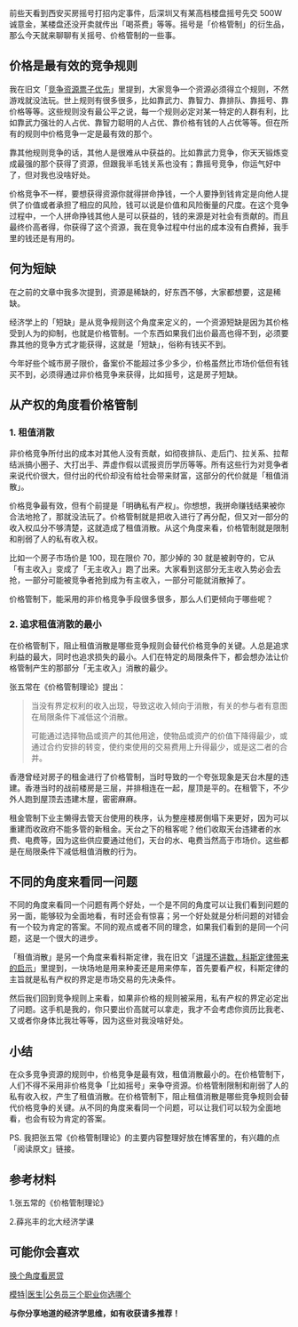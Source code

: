 前些天看到西安买房摇号打招内定事件，后深圳又有某高档楼盘摇号先交 500W 诚意金，某楼盘还没开卖就传出「喝茶费」等等。摇号是「价格管制」的衍生品，那么今天就来聊聊有关摇号、价格管制的一些事。

## 价格是最有效的竞争规则
我在旧文「[竞争资源票子优先](https://mp.weixin.qq.com/s/vwxUl04jM_1fvUoJgGbvGg)」里提到，大家竞争一个资源必须得立个规则，不然游戏就没法玩。世上规则有很多很多，比如靠武力、靠智力、靠排队、靠摇号、靠价格等等。这些规则没有最公平之说，每一个规则必定对某一特定的人群有利，比如靠武力强壮的人占优、靠智力聪明的人占优、靠价格有钱的人占优等等。但在所有的规则中价格竞争一定是最有效的那个。

靠其他规则竞争的话，其他人是很难从中获益的。比如靠武力竞争，你天天锻炼变成最强的那个获得了资源，但跟我半毛钱关系也没有；靠摇号竞争，你运气好中了，但对我也没啥好处。

价格竞争不一样，要想获得资源你就得拼命挣钱，一个人要挣到钱肯定是向他人提供了价值或者承担了相应的风险，钱可以说是价值和风险衡量的尺度。在这个竞争过程中，一个人拼命挣钱其他人是可以获益的，钱的来源是对社会有贡献的。而且最终价高者得，你获得了这个资源，我在竞争过程中付出的成本没有白费掉，我手里的钱还是有用的。

## 何为短缺
在之前的文章中我多次提到，资源是稀缺的，好东西不够，大家都想要，这是稀缺。

经济学上的「短缺」是从竞争规则这个角度来定义的，一个资源短缺是因为其价格受到人为的抑制，也就是价格管制。一个东西如果我们出价最高也得不到，必须要靠其他的竞争方式才能获得，这就是「短缺」，俗称有钱买不到。

今年好些个城市房子限价，备案价不能超过多少多少，价格虽然比市场价低但有钱买不到，必须得通过非价格竞争来获得，比如摇号，这是房子短缺。

## 从产权的角度看价格管制

### 1. 租值消散
非价格竞争所付出的成本对其他人没有贡献，如彻夜排队、走后门、拉关系、拉帮结派搞小圈子、大打出手、弄虚作假以谎报资历学历等等。所有这些行为对竞争者来说代价很大，但付出的代价却没有给社会带来财富，这部分的代价就是「租值消散」。

价格竞争最有效，但有个前提是「明确私有产权」。你想想，我拼命赚钱结果被你合法地抢了，那就没法玩了。价格管制就是把收入进行了再分配，但又对一部分的收入权瓜分不够清楚，这就造成了租值消散。从这个角度来看，价格管制就是限制和削弱了人的私有收入权。

比如一个房子市场价是 100，现在限价 70，那少掉的 30 就是被剥夺的，它从「有主收入」变成了「无主收入」跑了出来。大家看到这部分无主收入势必会去抢，一部分可能被竞争者抢到成为有主收入，一部分可能就消散掉了。

价格管制下，能采用的非价格竞争手段很多很多，那么人们更倾向于哪些呢？

### 2. 追求租值消散的最小
在价格管制下，阻止租值消散是哪些竞争规则会替代价格竞争的关键。人总是追求利益的最大，同时也追求损失的最小。人们在特定的局限条件下，都会想办法让价格管制产生的那部分「无主收入」消散的最少。

张五常在《价格管制理论》提出：

> 当没有界定权利的收入出现，导致这收入倾向于消散，有关的参与者有意图在局限条件下减低这个消散。
> 
> 可能通过选择物品或资产的其他用途，使物品或资产的价值下降得最少，或通过合约安排的转变，使约束使用的交易费用上升得最少，或是这二者的合并。

香港曾经对房子的租金进行了价格管制，当时导致的一个夸张现象是天台木屋的违建。香港当时的战前楼房是三层，并排相连在一起，屋顶是平的。在租管下，不少外人跑到屋顶去违建木屋，密密麻麻。

租金管制下业主懒得去管天台使用的秩序，认为整座楼房倒塌下来更好，因为可以重建而收政府不能多管的新租金。天台之下的租客呢？他们收取天台违建者的水费、电费等，因为这些供应要通过他们，天台的水、电费当然高于市场价。这些都是在局限条件下减低租值消散的行为。

## 不同的角度来看同一问题
不同的角度来看同一个问题有两个好处，一个是不同的角度可以让我们看到问题的另一面，能够较为全面地看，有时还会有惊喜；另一个好处就是分析问题的对错会有一个较为肯定的答案。不同的观点或者不同的理念，如果我们看到的是同一个问题，这是一个很大的进步。

「租值消散」是另一个角度来看科斯定律，我在旧文「[讲理不讲数，科斯定律带来的启示](https://mp.weixin.qq.com/s/5C_iUVV1DZ4yENpymgMWWA)」里提到，一块场地是用来种麦还是用来停车，首先要看产权，科斯定律的主旨就是私有产权的界定是市场交易的先决条件。

然后我们回到竞争规则上来看，如果非价格的规则被采用，私有产权的界定必定出了问题。这手机是我的，你只要出价高就可以拿走，我才不会考虑你资历比我老、又或者你身体比我壮等等，因为这些对我没啥好处。

## 小结
在众多竞争资源的规则中，价格竞争是最有效，租值消散最小的。在价格管制下，人们不得不采用非价格竞争「比如摇号」来争夺资源。价格管制限制和削弱了人的私有收入权，产生了租值消散。在价格管制下，阻止租值消散是哪些竞争规则会替代价格竞争的关键。从不同的角度来看同一个问题，可以让我们可以较为全面地看，也会有较为肯定的答案。

PS. 我把张五常《价格管制理论》的主要内容整理好放在博客里的，有兴趣的点「阅读原文」链接。

## 参考材料
1.张五常的《价格管制理论》

2.薛兆丰的北大经济学课


## 可能你会喜欢
[换个角度看房贷](https://mp.weixin.qq.com/s/bPpGOr_puIoJnJYtk8GFiQ)

[模特|医生|公务员三个职业你选哪个](https://mp.weixin.qq.com/s/-JRRhPYMo81bwKnr0pPI5g)



**与你分享地道的经济学思维，如有收获请多推荐！**

